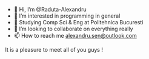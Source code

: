 - 👋 Hi, I’m @Raduta-Alexandru
- 👀 I’m interested in programming in general
- 🌱 Studying Comp Sci & Eng at Politehnica Bucuresti
- 💞️ I’m looking to collaborate on everything really
- 📫 How to reach me alexandru.sen@outlook.com

It is a pleasure to meet all of you guys !
